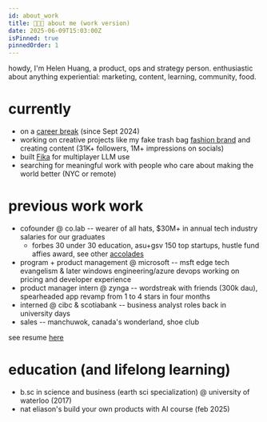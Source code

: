 ```yaml
---
id: about_work
title: 👩🏻‍💼 about me (work version)
date: 2025-06-09T15:03:00Z
isPinned: true
pinnedOrder: 1
---
```


howdy, I'm Helen Huang, a product, ops and strategy person. enthusiastic about anything experiential: marketing, content, learning, community, food. 
    
# currently
- on a [career break](https://www.linkedin.com/posts/heyohelen_newbeginnings-careerchange-adultgapyear-activity-7269806988396490752-Lbet?utm_source=share&utm_medium=member_desktop&rcm=ACoAAA0TBRAB1SrfwkAumixBnBxq7Zxt35jGKd8) (since Sept 2024)
- working on creative projects like my fake trash bag [fashion brand](https://helenhuang.io/baggy) and creating content (31K+ followers, 1M+ impressions on socials)
- built [Fika](https://www.trustfika.com) for multiplayer LLM use
- searching for meaningful work with people who care about making the world better (NYC or remote)

# previous work work 
- cofounder @ co.lab -- wearer of all hats, $30M+ in annual tech industry salaries for our graduates
  - forbes 30 under 30 education, asu+gsv 150 top startups, hustle fund affies award, see other [accolades](/recognition)
- program + product management @ microsoft -- msft edge tech evangelism & later windows engineering/azure devops working on pricing and developer experience
- product manager intern @ zynga -- wordstreak with friends (300k dau), spearheaded app revamp from 1 to 4 stars in four months
- interned @ cibc & scotiabank -- business analyst roles back in university days
- sales -- manchuwok, canada's wonderland, shoe club  

see resume [here](https://drive.google.com/file/d/1dOHZE6Myq8lDvrVT0xSz1hHR4eZ3IiyK/view?usp=sharing)

# education (and lifelong learning)
- b.sc in science and business (earth sci specialization) @ university of waterloo (2017)
- nat eliason's build your own products with AI course (feb 2025)